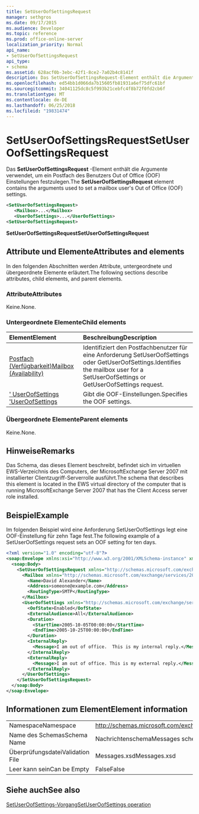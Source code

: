 ```yaml
---
title: SetUserOofSettingsRequest
manager: sethgros
ms.date: 09/17/2015
ms.audience: Developer
ms.topic: reference
ms.prod: office-online-server
localization_priority: Normal
api_name:
- SetUserOofSettingsRequest
api_type:
- schema
ms.assetid: 628acf0b-3ebc-42f1-8ce2-7a02b4c8141f
description: Das SetUserOofSettingsRequest-Element enthält die Argumente verwendet, um ein Postfach des Benutzers Out of Office (OOF) Einstellungen festzulegen.
ms.openlocfilehash: ed54bb1d066da7b15605fb81931a6ef75dfc61bf
ms.sourcegitcommit: 34041125dc8c5f993b21cebfc4f8b72f0fd2cb6f
ms.translationtype: MT
ms.contentlocale: de-DE
ms.lasthandoff: 06/25/2018
ms.locfileid: "19831474"
---
```

# <a name="setuseroofsettingsrequest"></a><span data-ttu-id="4bfd1-103">SetUserOofSettingsRequest</span><span class="sxs-lookup"><span data-stu-id="4bfd1-103">SetUserOofSettingsRequest</span></span>

<span data-ttu-id="4bfd1-104">Das **SetUserOofSettingsRequest** -Element enthält die Argumente verwendet, um ein Postfach des Benutzers Out of Office (OOF) Einstellungen festzulegen.</span><span class="sxs-lookup"><span data-stu-id="4bfd1-104">The **SetUserOofSettingsRequest** element contains the arguments used to set a mailbox user's Out of Office (OOF) settings.</span></span> 
  
```xml
<SetUserOofSettingsRequest>
   <Mailbox>...</Mailbox>
   <UserOofSettings>...</UserOofSettings>
<SetUserOofSettingsRequest>
```

 <span data-ttu-id="4bfd1-105">**SetUserOofSettingsRequest**</span><span class="sxs-lookup"><span data-stu-id="4bfd1-105">**SetUserOofSettingsRequest**</span></span>
## <a name="attributes-and-elements"></a><span data-ttu-id="4bfd1-106">Attribute und Elemente</span><span class="sxs-lookup"><span data-stu-id="4bfd1-106">Attributes and elements</span></span>

<span data-ttu-id="4bfd1-107">In den folgenden Abschnitten werden Attribute, untergeordnete und übergeordnete Elemente erläutert.</span><span class="sxs-lookup"><span data-stu-id="4bfd1-107">The following sections describe attributes, child elements, and parent elements.</span></span>
  
### <a name="attributes"></a><span data-ttu-id="4bfd1-108">Attribute</span><span class="sxs-lookup"><span data-stu-id="4bfd1-108">Attributes</span></span>

<span data-ttu-id="4bfd1-109">Keine.</span><span class="sxs-lookup"><span data-stu-id="4bfd1-109">None.</span></span>
  
### <a name="child-elements"></a><span data-ttu-id="4bfd1-110">Untergeordnete Elemente</span><span class="sxs-lookup"><span data-stu-id="4bfd1-110">Child elements</span></span>

|<span data-ttu-id="4bfd1-111">**Element**</span><span class="sxs-lookup"><span data-stu-id="4bfd1-111">**Element**</span></span>|<span data-ttu-id="4bfd1-112">**Beschreibung**</span><span class="sxs-lookup"><span data-stu-id="4bfd1-112">**Description**</span></span>|
|:-----|:-----|
|[<span data-ttu-id="4bfd1-113">Postfach (Verfügbarkeit)</span><span class="sxs-lookup"><span data-stu-id="4bfd1-113">Mailbox (Availability)</span></span>](mailbox-availability.md) <br/> |<span data-ttu-id="4bfd1-114">Identifiziert den Postfachbenutzer für eine Anforderung SetUserOofSettings oder GetUserOofSettings.</span><span class="sxs-lookup"><span data-stu-id="4bfd1-114">Identifies the mailbox user for a SetUserOofSettings or GetUserOofSettings request.</span></span>  <br/> |
|[<span data-ttu-id="4bfd1-115">' UserOofSettings '</span><span class="sxs-lookup"><span data-stu-id="4bfd1-115">UserOofSettings</span></span>](useroofsettings.md) <br/> |<span data-ttu-id="4bfd1-116">Gibt die OOF-Einstellungen.</span><span class="sxs-lookup"><span data-stu-id="4bfd1-116">Specifies the OOF settings.</span></span>  <br/> |
   
### <a name="parent-elements"></a><span data-ttu-id="4bfd1-117">Übergeordnete Elemente</span><span class="sxs-lookup"><span data-stu-id="4bfd1-117">Parent elements</span></span>

<span data-ttu-id="4bfd1-118">Keine.</span><span class="sxs-lookup"><span data-stu-id="4bfd1-118">None.</span></span>
  
## <a name="remarks"></a><span data-ttu-id="4bfd1-119">Hinweise</span><span class="sxs-lookup"><span data-stu-id="4bfd1-119">Remarks</span></span>

<span data-ttu-id="4bfd1-120">Das Schema, das dieses Element beschreibt, befindet sich im virtuellen EWS-Verzeichnis des Computers, der MicrosoftExchange Server 2007 mit installierter Clientzugriff-Serverrolle ausführt.</span><span class="sxs-lookup"><span data-stu-id="4bfd1-120">The schema that describes this element is located in the EWS virtual directory of the computer that is running MicrosoftExchange Server 2007 that has the Client Access server role installed.</span></span>
  
## <a name="example"></a><span data-ttu-id="4bfd1-121">Beispiel</span><span class="sxs-lookup"><span data-stu-id="4bfd1-121">Example</span></span>

<span data-ttu-id="4bfd1-122">Im folgenden Beispiel wird eine Anforderung SetUserOofSettings legt eine OOF-Einstellung für zehn Tage fest.</span><span class="sxs-lookup"><span data-stu-id="4bfd1-122">The following example of a SetUserOofSettings request sets an OOF setting for ten days.</span></span>
  
```xml
<?xml version="1.0" encoding="utf-8"?>
<soap:Envelope xmlns:xsi="http://www.w3.org/2001/XMLSchema-instance" xmlns:xsd="http://www.w3.org/2001/XMLSchema" xmlns:soap="http://schemas.xmlsoap.org/soap/envelope/">
  <soap:Body>
    <SetUserOofSettingsRequest xmlns="http://schemas.microsoft.com/exchange/services/2006/messages">
      <Mailbox xmlns="http://schemas.microsoft.com/exchange/services/2006/types">
        <Name>David Alexander</Name>
        <Address>someone@example.com</Address>
        <RoutingType>SMTP</RoutingType>
      </Mailbox>
      <UserOofSettings xmlns="http://schemas.microsoft.com/exchange/services/2006/types">
        <OofState>Enabled</OofState>
        <ExternalAudience>All</ExternalAudience>
        <Duration>
          <StartTime>2005-10-05T00:00:00</StartTime>
          <EndTime>2005-10-25T00:00:00</EndTime>
        </Duration>
        <InternalReply>
          <Message>I am out of office.  This is my internal reply.</Message>
        </InternalReply>
        <ExternalReply>
          <Message>I am out of office. This is my external reply.</Message>
        </ExternalReply>
      </UserOofSettings>
    </SetUserOofSettingsRequest>
  </soap:Body>
</soap:Envelope>
```

## <a name="element-information"></a><span data-ttu-id="4bfd1-123">Informationen zum Element</span><span class="sxs-lookup"><span data-stu-id="4bfd1-123">Element information</span></span>

|||
|:-----|:-----|
|<span data-ttu-id="4bfd1-124">Namespace</span><span class="sxs-lookup"><span data-stu-id="4bfd1-124">Namespace</span></span>  <br/> |http://schemas.microsoft.com/exchange/services/2006/messages  <br/> |
|<span data-ttu-id="4bfd1-125">Name des Schemas</span><span class="sxs-lookup"><span data-stu-id="4bfd1-125">Schema Name</span></span>  <br/> |<span data-ttu-id="4bfd1-126">Nachrichtenschema</span><span class="sxs-lookup"><span data-stu-id="4bfd1-126">Messages schema</span></span>  <br/> |
|<span data-ttu-id="4bfd1-127">Überprüfungsdatei</span><span class="sxs-lookup"><span data-stu-id="4bfd1-127">Validation File</span></span>  <br/> |<span data-ttu-id="4bfd1-128">Messages.xsd</span><span class="sxs-lookup"><span data-stu-id="4bfd1-128">Messages.xsd</span></span>  <br/> |
|<span data-ttu-id="4bfd1-129">Leer kann sein</span><span class="sxs-lookup"><span data-stu-id="4bfd1-129">Can be Empty</span></span>  <br/> |<span data-ttu-id="4bfd1-130">False</span><span class="sxs-lookup"><span data-stu-id="4bfd1-130">False</span></span>  <br/> |
   
## <a name="see-also"></a><span data-ttu-id="4bfd1-131">Siehe auch</span><span class="sxs-lookup"><span data-stu-id="4bfd1-131">See also</span></span>



[<span data-ttu-id="4bfd1-132">SetUserOofSettings-Vorgang</span><span class="sxs-lookup"><span data-stu-id="4bfd1-132">SetUserOofSettings operation</span></span>](setuseroofsettings-operation.md)

